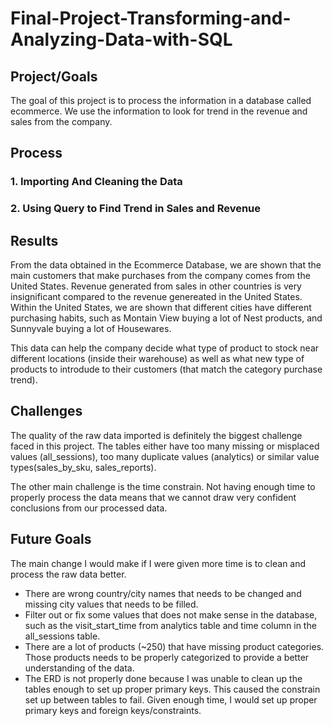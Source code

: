 # Final-Project-Transforming-and-Analyzing-Data-with-SQL

## Project/Goals
The goal of this project is to process the information in a database called ecommerce. We use the information to look for trend in the revenue and sales from the company. 

## Process
### 1. Importing And Cleaning the Data
### 2. Using Query to Find Trend in Sales and Revenue 

## Results
From the data obtained in the Ecommerce Database, we are shown that the main customers that make purchases from the company comes from the United States. Revenue generated from sales in other countries is very insignificant compared to the revenue genereated in the United States. Within the United States, we are shown that different cities have different purchasing habits, such as Montain View buying a lot of Nest products, and Sunnyvale buying a lot of Housewares. 

This data can help the company decide what type of product to stock near different locations (inside their warehouse) as well as what new type of products to introdude to their customers (that match the category purchase trend).

## Challenges 
The quality of the raw data imported is definitely the biggest challenge faced in this project. The tables either have too many missing or misplaced values (all_sessions), too many duplicate values (analytics) or similar value types(sales_by_sku, sales_reports). 

The other main challenge is the time constrain. Not having enough time to properly process the data means that we cannot draw very confident conclusions from our processed data. 

## Future Goals
The main change I would make if I were given more time is to clean and process the raw data better. 

- There are wrong country/city names that needs to be changed and missing city values that needs to be filled.  
- Filter out or fix some values that does not make sense in the database, such as the visit_start_time from analytics table and time column in the all_sessions table.
- There are a lot of products (~250) that have missing product categories. Those products needs to be properly categorized to provide a better understanding of the data. 
- The ERD is not properly done because I was unable to clean up the tables enough to set up proper primary keys. This caused the constrain set up between tables to fail. Given enough time, I would set up proper primary keys and foreign keys/constraints.